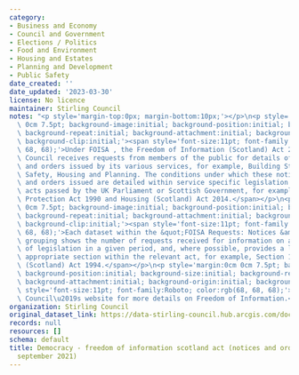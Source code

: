 ```yaml
---
category:
- Business and Economy
- Council and Government
- Elections / Politics
- Food and Environment
- Housing and Estates
- Planning and Development
- Public Safety
date_created: ''
date_updated: '2023-03-30'
license: No licence
maintainer: Stirling Council
notes: "<p style='margin-top:0px; margin-bottom:10px;'></p>\n<p style='margin:0cm\
  \ 0cm 7.5pt; background-image:initial; background-position:initial; background-size:initial;\
  \ background-repeat:initial; background-attachment:initial; background-origin:initial;\
  \ background-clip:initial;'><span style='font-size:11pt; font-family:Roboto; color:rgb(68,\
  \ 68, 68);'>Under FOISA , the Freedom of Information (Scotland) Act 2002, Stirling\
  \ Council receives requests from members of the public for details of notices served\
  \ and orders issued by its various services, for example, Building Standards, Food\
  \ Safety, Housing and Planning. The conditions under which these notices are served\
  \ and orders issued are detailed within service specific legislation contained within\
  \ acts passed by the UK Parliament or Scottish Government, for example, the Environmental\
  \ Protection Act 1990 and Housing (Scotland) Act 2014.</span></p>\n<p style='margin:0cm\
  \ 0cm 7.5pt; background-image:initial; background-position:initial; background-size:initial;\
  \ background-repeat:initial; background-attachment:initial; background-origin:initial;\
  \ background-clip:initial;'><span style='font-size:11pt; font-family:Roboto; color:rgb(68,\
  \ 68, 68);'>Each dataset within the &quot;FOISA Requests: Notices &amp; Orders&quot;\
  \ grouping shows the number of requests received for information on a broad range\
  \ of legislation in a given period, and, where possible, provides a link to the\
  \ appropriate section within the relevant act, for example, Section 1, Local Government\
  \ (Scotland) Act 1994.</span></p>\n<p style='margin:0cm 0cm 7.5pt; background-image:initial;\
  \ background-position:initial; background-size:initial; background-repeat:initial;\
  \ background-attachment:initial; background-origin:initial; background-clip:initial;'><span\
  \ style='font-size:11pt; font-family:Roboto; color:rgb(68, 68, 68);'>Visit Stirling\
  \ Council\u2019s website for more details on Freedom of Information.</span></p>"
organization: Stirling Council
original_dataset_link: https://data-stirling-council.hub.arcgis.com/documents/stirling-council::democracy-freedom-of-information-scotland-act-notices-and-orders-july-september-2021-1
records: null
resources: []
schema: default
title: Democracy - freedom of information scotland act (notices and orders july -
  september 2021)
---
```

